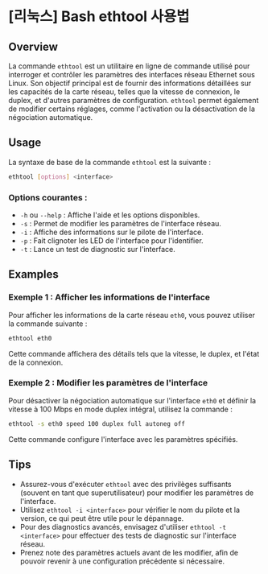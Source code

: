 # [리눅스] Bash ethtool 사용법

## Overview
La commande `ethtool` est un utilitaire en ligne de commande utilisé pour interroger et contrôler les paramètres des interfaces réseau Ethernet sous Linux. Son objectif principal est de fournir des informations détaillées sur les capacités de la carte réseau, telles que la vitesse de connexion, le duplex, et d'autres paramètres de configuration. `ethtool` permet également de modifier certains réglages, comme l'activation ou la désactivation de la négociation automatique.

## Usage
La syntaxe de base de la commande `ethtool` est la suivante :

```bash
ethtool [options] <interface>
```

### Options courantes :
- `-h` ou `--help` : Affiche l'aide et les options disponibles.
- `-s` : Permet de modifier les paramètres de l'interface réseau.
- `-i` : Affiche des informations sur le pilote de l'interface.
- `-p` : Fait clignoter les LED de l'interface pour l'identifier.
- `-t` : Lance un test de diagnostic sur l'interface.

## Examples
### Exemple 1 : Afficher les informations de l'interface
Pour afficher les informations de la carte réseau `eth0`, vous pouvez utiliser la commande suivante :

```bash
ethtool eth0
```

Cette commande affichera des détails tels que la vitesse, le duplex, et l'état de la connexion.

### Exemple 2 : Modifier les paramètres de l'interface
Pour désactiver la négociation automatique sur l'interface `eth0` et définir la vitesse à 100 Mbps en mode duplex intégral, utilisez la commande :

```bash
ethtool -s eth0 speed 100 duplex full autoneg off
```

Cette commande configure l'interface avec les paramètres spécifiés.

## Tips
- Assurez-vous d'exécuter `ethtool` avec des privilèges suffisants (souvent en tant que superutilisateur) pour modifier les paramètres de l'interface.
- Utilisez `ethtool -i <interface>` pour vérifier le nom du pilote et la version, ce qui peut être utile pour le dépannage.
- Pour des diagnostics avancés, envisagez d'utiliser `ethtool -t <interface>` pour effectuer des tests de diagnostic sur l'interface réseau.
- Prenez note des paramètres actuels avant de les modifier, afin de pouvoir revenir à une configuration précédente si nécessaire.